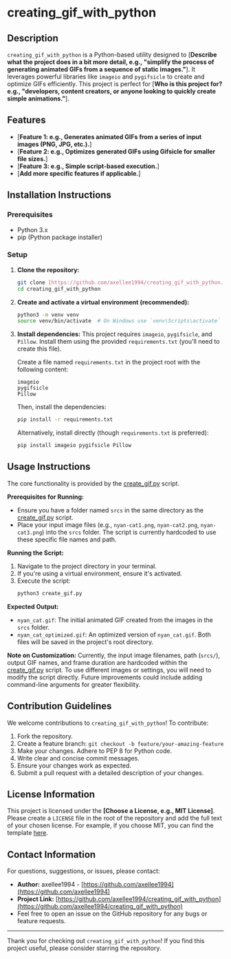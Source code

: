 # creating_gif_with_python

## Description
`creating_gif_with_python` is a Python-based utility designed to [**Describe what the project does in a bit more detail, e.g., "simplify the process of generating animated GIFs from a sequence of static images."**]. It leverages powerful libraries like `imageio` and `pygifsicle` to create and optimize GIFs efficiently. This project is perfect for [**Who is this project for? e.g., "developers, content creators, or anyone looking to quickly create simple animations."**].

## Features

*   [**Feature 1: e.g., Generates animated GIFs from a series of input images (PNG, JPG, etc.).**]
*   [**Feature 2: e.g., Optimizes generated GIFs using Gifsicle for smaller file sizes.**]
*   [**Feature 3: e.g., Simple script-based execution.**]
*   [**Add more specific features if applicable.**]

## Installation Instructions

### Prerequisites
*   Python 3.x
*   pip (Python package installer)

### Setup
1.  **Clone the repository:**
    ```bash
    git clone [https://github.com/axellee1994/creating_gif_with_python.git](https://github.com/axellee1994/creating_gif_with_python.git)
    cd creating_gif_with_python
    ```

2.  **Create and activate a virtual environment (recommended):**
    ```bash
    python3 -m venv venv
    source venv/bin/activate  # On Windows use `venv\Scripts\activate`
    ```

3.  **Install dependencies:**
    This project requires `imageio`, `pygifsicle`, and `Pillow`. Install them using the provided `requirements.txt` (you'll need to create this file).

    Create a file named `requirements.txt` in the project root with the following content:
    ```
    imageio
    pygifsicle
    Pillow
    ```
    Then, install the dependencies:
    ```bash
    pip install -r requirements.txt
    ```
    Alternatively, install directly (though `requirements.txt` is preferred):
    ```bash
    pip install imageio pygifsicle Pillow
    ```

## Usage Instructions

The core functionality is provided by the [create_gif.py](cci:7://file:///home/axlee/Desktop/codedex/creating_gif_with_python/create_gif.py:0:0-0:0) script.

**Prerequisites for Running:**
*   Ensure you have a folder named `srcs` in the same directory as the [create_gif.py](cci:7://file:///home/axlee/Desktop/codedex/creating_gif_with_python/create_gif.py:0:0-0:0) script.
*   Place your input image files (e.g., `nyan-cat1.png`, `nyan-cat2.png`, `nyan-cat3.png`) into the `srcs` folder. The script is currently hardcoded to use these specific file names and path.

**Running the Script:**
1.  Navigate to the project directory in your terminal.
2.  If you're using a virtual environment, ensure it's activated.
3.  Execute the script:
    ```bash
    python3 create_gif.py
    ```

**Expected Output:**
*   `nyan_cat.gif`: The initial animated GIF created from the images in the `srcs` folder.
*   `nyan_cat_optimized.gif`: An optimized version of `nyan_cat.gif`.
    Both files will be saved in the project's root directory.

**Note on Customization:**
Currently, the input image filenames, path (`srcs/`), output GIF names, and frame duration are hardcoded within the [create_gif.py](cci:7://file:///home/axlee/Desktop/codedex/creating_gif_with_python/create_gif.py:0:0-0:0) script. To use different images or settings, you will need to modify the script directly. Future improvements could include adding command-line arguments for greater flexibility.

## Contribution Guidelines
We welcome contributions to `creating_gif_with_python`! To contribute:
1.  Fork the repository.
2.  Create a feature branch: `git checkout -b feature/your-amazing-feature`
3.  Make your changes. Adhere to PEP 8 for Python code.
4.  Write clear and concise commit messages.
5.  Ensure your changes work as expected.
6.  Submit a pull request with a detailed description of your changes.

## License Information
This project is licensed under the **[Choose a License, e.g., MIT License]**.
Please create a `LICENSE` file in the root of the repository and add the full text of your chosen license. For example, if you choose MIT, you can find the template [here](https://opensource.org/licenses/MIT).

## Contact Information
For questions, suggestions, or issues, please contact:
*   **Author:** axellee1994 - [https://github.com/axellee1994](https://github.com/axellee1994)
*   **Project Link:** [https://github.com/axellee1994/creating_gif_with_python](https://github.com/axellee1994/creating_gif_with_python)
*   Feel free to open an issue on the GitHub repository for any bugs or feature requests.

---

Thank you for checking out `creating_gif_with_python`! If you find this project useful, please consider starring the repository.
